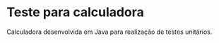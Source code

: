 <h1>Teste para calculadora</h1>
Calculadora desenvolvida em Java para realização de testes unitários.
